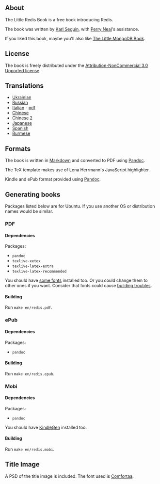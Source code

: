 ## About ##
The Little Redis Book is a free book introducing Redis.

The book was written by [Karl Seguin](http://openmymind.net), with [Perry Neal](http://twitter.com/perryneal)'s assistance.

If you liked this book, maybe you'll also like [The Little MongoDB Book](http://openmymind.net/2011/3/28/The-Little-MongoDB-Book/).

## License ##
The book is freely distributed under the  [Attribution-NonCommercial 3.0 Unported license](<http://creativecommons.org/licenses/by-nc/3.0/legalcode>).

## Translations ##

* [Ukrainian](https://github.com/zemliany/the-little-redis-book)
* [Russian](https://github.com/kondratovich/the-little-redis-book)
* [Italian](https://github.com/sandroconforto/the-little-redis-book) - [pdf](https://github.com/sandroconforto/the-little-redis-book/raw/master/book/redisIt.pdf)
* [Chinese](https://github.com/JasonLai256/the-little-redis-book)
* [Chinese 2](https://github.com/geminiyellow/the-little-redis-book/)
* [Japanese](https://github.com/craftgear/the-little-redis-book/)
* [Spanish](https://github.com/raulexposito/the-little-redis-book)
* [Burmese](https://github.com/nainglinaung/the-little-redis-book)

## Formats ##
The book is written in [Markdown](http://daringfireball.net/projects/markdown/) and converted to PDF using [Pandoc](http://johnmacfarlane.net/pandoc/).

The TeX template makes use of Lena Herrmann's JavaScript highlighter.

Kindle and ePub format provided using [Pandoc](http://johnmacfarlane.net/pandoc/).

## Generating books ##
Packages listed below are for Ubuntu. If you use another OS or distribution names would be similar.

### PDF

#### Dependencies

Packages:

* `pandoc`
* `texlive-xetex`
* `texlive-latex-extra`
* `texlive-latex-recommended`

You should have [some fonts](https://github.com/karlseguin/the-little-redis-book/blob/master/common/pdf-template.tex#L11) installed too.
Or you could change them to other ones if you want. Consider that fonts could cause [building troubles](https://github.com/karlseguin/the-little-redis-book/issues/26).

#### Building

Run `make en/redis.pdf`.

### ePub

#### Dependencies

Packages:

* `pandoc`

#### Building

Run `make en/redis.epub`.

### Mobi

#### Dependencies

Packages:

* `pandoc`

You should have [KindleGen](http://www.amazon.com/gp/feature.html?ie=UTF8&docId=1000765211) installed too.

#### Building

Run `make en/redis.mobi`.

## Title Image ##
A PSD of the title image is included. The font used is [Comfortaa](http://www.dafont.com/comfortaa.font).
